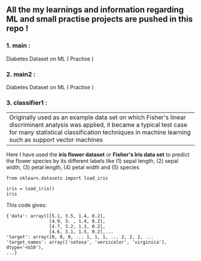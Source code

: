  ## All the my learnings and information regarding ML and small practise projects are pushed in this repo !
 
 ###  1. main : 
 Diabetes Dataset on ML ( Practise )
 
 ### 2. main2 : 
  Diabetes Dataset on ML ( Practise )
 
 ### 3. classifier1 : 

<table>
<tr>
<td>
 Originally used as an example data set on which Fisher's linear discriminant analysis was applied, it became a typical test case for many statistical classification techniques in machine learning such as support vector machines 
 </td>
</tr>
</table>
Here I have used the <b>iris flower dataset</b> or <b>Fisher's Iris data set</b> to predict the flower species by its different labels like (1) sepal length, (2) sepal width, (3) petal length, (4) petal width and (5) species <br>

 ```
from sklearn.datasets import load_iris

iris = load_iris()
iris
```
This code gives:

```
{'data': array([[5.1, 3.5, 1.4, 0.2],
                [4.9, 3. , 1.4, 0.2],
                [4.7, 3.2, 1.3, 0.2],
                [4.6, 3.1, 1.5, 0.2],...
'target': array([0, 0, 0, ... 1, 1, 1, ... 2, 2, 2, ...
'target_names': array(['setosa', 'versicolor', 'virginica'], dtype='<U10'), 
...}
```
